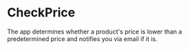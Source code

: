 # CheckPrice
The app determines whether a product's price is lower than a predetermined price and notifies you via email if it is.
